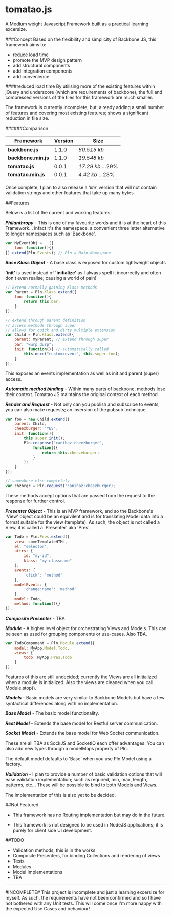 tomatao.js
===

A Medium weight Javascript Framework built as a practical learning excersize.

###Concept
Based on the flexibility and simplicity of Backbone JS, this framework aims to:

- reduce load time
- promote the MVP design pattern
- add structural components
- add integration components
- add convenience

####reduced load time
By utilising more of the existing features within jQuery and underscore (which are requirements of backbone), the full and compressed versions of the files for this framework are much smaller.

The framework is currently incomplete, but, already adding a small number of features and covering most existing features; shows a significant reduction in file size.

######Comparison

| Framework | Version | Size |
|-----------|---------|------|
|**backbone.js** | 1.1.0 | *60.515 kb* |
|**backbone.min.js** | 1.1.0 | *19.548 kb* |
|**tomatao.js** | 0.0.1 | *17.29 kb* …29% |
|**tomatao.min.js** | 0.0.1 | *4.42 kb*  …23% |

Once complete, I plan to also release a *'lite'* version that will not contain validation strings and other features that take up many bytes.

##Features


Below is a list of the current and working features:

***Philanthropy*** - This is one of my favourite words and it is at the heart of this Framework… infact it's the namespace, a convenient three letter alternative to longer namespaces such as 'Backbone'.

```javascript
var MyEventObj = _.({
	foo: function(){}
}).extend(Pln.Events); // Pln = Main Namespace
```

***Base Klass Object*** - A base class is exposed for custom lightweight objects

**'init'** is used instead of **'initialize'** as I always spell it incorrectly and often don't even realise; causing a world of pain!

```javascript
// Extend normally gaining Klass methods
var Parent = Pln.Klass.extend({
	foo: function(){
		return this.bar;
	}
});

// extend through parent definition
// access methods through super
// allows for quick and dirty multiple extension
var Child = Pln.Klass.extend({
	parent: myParent; // extend through super
	bar: "wurp durp";
	init: function(){ // automatically called
		this.once("custom:event", this.super.foo);
	}
});	
```

This exposes an events implementation as well as init and parent (super) access.

***Automatic method binding*** - Within many parts of backbone, methods lose their context. Tomatao JS maintains the original context of each method

***Render and Request*** - Not only can you publish and subscribe to events, you can also make requests; an inversion of the pubsub technique.

```javascript
var foo = new Child.extend({
	parent: Child,
	cheezburger: "YES",
	init: function(){
		this.super.init();
		Pln.response("canihaz:cheezburger",
			function(){
				return this.cheezeburger;
			}
		);
	}
});

// somewhere else completely
var chzbrgr = Pln.request('canihaz:cheezburger);

```
These methods accept options that are passed from the request to the response for further control.

***Presenter Object*** - This is an MVP framework, and so the Backbone's 'View' object could be an equivilent and is for translating Model data into a format suitable for the view (template).  As such, the object is not called a View, it is called a 'Presenter' aka 'Pres'.

```javascript
var Todo = Pln.Pres.extend({
	view: someTemplateHTML,
	el: "selector",
	attrs: {
		id: "my-id",
		klass: "my classname"
	},
	events: {
		'click': 'method'
	},
	modelEvents: {
		'change:name': 'method'
	}
	model: Todo,
	method: function(){}
});
```
***Composite Presenter*** - TBA

***Module*** - A higher level object for orchestrating Views and Models.  This can be seen as used for grouping components or use-cases.  Also TBA.

```javascript
var TodoComponent = Pln.Module.extend({
	model: MyApp.Model.Todo,
	views: {
		todo: MyApp.Pres.Todo
	}
});
```

Features of this are still undecided; currently the Views are all initialized when a module is initialized.  Also the views are cleaned when you call Module.stop().

***Models*** - Basic models are very similar to Backbone Models but have a few syntactical differences along with no implementation.

***Base Model*** - The basic model functionality.

***Rest Model*** - Extends the base model for Restful server communication.

***Socket Model*** - Extends the base model for Web Socket communication.

These are all TBA as SockJS and SocketIO each offer advantages.  You can also add new types through a modelMaps property of Pln.

The default model defaults to 'Base' when you use Pln.Model using a factory.

***Validation*** - I plan to provide a number of basic validation options that will ease validation implementation; such as required, min, max, length, patterns, etc…  These will be possible to bind to both Models and Views.

The implementation of this is also yet to be decided.

##Not Featured
- This framework has no Routing implementation but may do in the future.

- This framework is not designed to be used in NodeJS applications; it is purely for client side UI development.

##TODO
- Validation methods, this is in the works
- Composite Presenters, for binding Collections and rendering of views
- Tests
- Modules
- Model Implementations
- TBA


***
#INCOMPLETE#
This project is incomplete and just a learning excersize for myself.  As such, the requirements have not been confirmed and so I have not bothered with any Unit tests.  This will come once I'm more happy with the expected Use Cases and behaviour!
